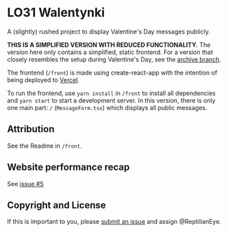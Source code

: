 # LO31 Walentynki

A (slightly) rushed project to display Valentine's Day messages publicly.

**THIS IS A SIMPLIFIED VERSION WITH REDUCED FUNCTIONALITY.**
The version here only contains a simplified, static frontend. For a version that closely resembles the setup during Valentine's Day, see the [archive branch](https://github.com/ReptilianEye/Walentynki-31LO/tree/archive).

The frontend (`/front`) is made using create-react-app with the intention of being deployed to [Vercel](https://vercel.com/).

To run the frontend, use `yarn install` in `/front` to install all dependencies and `yarn start` to start a development server. In this version, there is only one main part: `/` (`MessageForm.tsx`) which displays all public messages.

## Attribution

See the Readme in `/front`.

## Website performance recap

See [issue #5](https://github.com/ReptilianEye/Walentynki-31LO/issues/5)

## Copyright and License

If this is important to you, please [submit an issue](https://github.com/ReptilianEye/Walentynki-31LO/issues/new) and assign @ReptilianEye.

